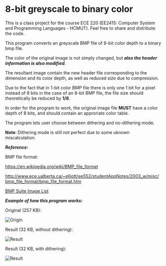 # 8-bit greyscale to binary color

This is a class project for the course ECE 220 (EE2415: Computer System and Programming Languages - HCMUT). Feel free to share and distribute the code.

This program converts an greyscale BMP file of 8-bit color depth to a binary bmp file.

The color of the original image is not simply changed, but __*also the header information is also modified*__.

The resultant image contain the new header file corresponding to the dimension and its color depth, as well as reduced size due to compression.

Due to the fact that in 1-bit color BMP file there is only one 1 bit for a pixel instead of 8 bits in the case of an 8-bit BMP file, the file size should theoretically be reduced by **1/8**.

In order for the program to work, the original image file **MUST** have a color depth of 8 bits, and should contain an approriate color table.

The program lets user choose between dithering and no-dithering mode.

**Note**: Dithering mode is still not perfect due to some uknown miscalculation.

__*Reference:*__

BMP file format:

https://en.wikipedia.org/wiki/BMP_file_format

http://www.ece.ualberta.ca/~elliott/ee552/studentAppNotes/2003_w/misc/bmp_file_format/bmp_file_format.htm 

[BMP Suite Image List](http://entropymine.com/jason/bmpsuite/bmpsuite/html/bmpsuite.html)

__*Example of how this program works:*__

Original (257 KB):

![Origin](https://i.imgur.com/BQNXv8T.png)

Result (32 KB, without dithering):

![Result](https://i.imgur.com/CNEQaTm.png)

Result (32 KB, with dithering):

![Result](https://i.imgur.com/JAzpuxu.png)
